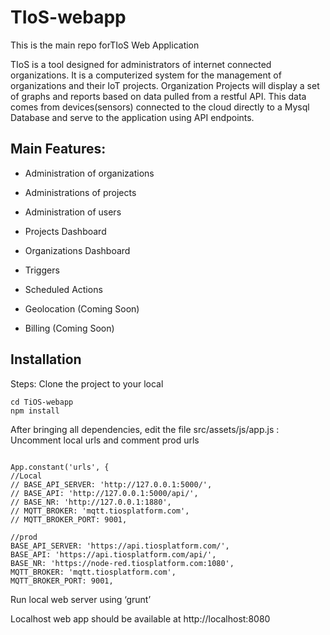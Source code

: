 # TIoS-webapp

This is the main repo forTIoS Web Application

TIoS is a tool designed for administrators of internet connected organizations. It is a computerized system for the management of organizations and their IoT projects.
Organization Projects will display a set of graphs and reports based on data pulled from a restful API. This data comes from devices(sensors) connected to the cloud directly to a Mysql Database and serve to the application using API endpoints.

## Main Features:

- Administration of organizations

- Administrations of projects

- Administration of users

- Projects Dashboard

- Organizations Dashboard

- Triggers

- Scheduled Actions

- Geolocation (Coming Soon)

- Billing (Coming Soon)

## Installation

Steps:
Clone the project to your local
```
cd TiOS-webapp
npm install
```

After bringing all dependencies, edit the file src/assets/js/app.js :
Uncomment local urls and comment prod urls

```

App.constant('urls', {
//Local
// BASE_API_SERVER: 'http://127.0.0.1:5000/',
// BASE_API: 'http://127.0.0.1:5000/api/',
// BASE_NR: 'http://127.0.0.1:1880',
// MQTT_BROKER: 'mqtt.tiosplatform.com',
// MQTT_BROKER_PORT: 9001,

```
```
//prod
BASE_API_SERVER: 'https://api.tiosplatform.com/',
BASE_API: 'https://api.tiosplatform.com/api/',
BASE_NR: 'https://node-red.tiosplatform.com:1080',
MQTT_BROKER: 'mqtt.tiosplatform.com',
MQTT_BROKER_PORT: 9001,
```

Run local web server using ‘grunt’

Localhost web app should be available at http://localhost:8080


